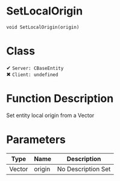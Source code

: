 # SetLocalOrigin
```
void SetLocalOrigin(origin)
```
# Class
✔ `Server: CBaseEntity`  
✖ `Client: undefined`  

# Function Description
Set entity local origin from a Vector
# Parameters
Type|Name|Description
--|--|--
Vector|origin|No Description Set
